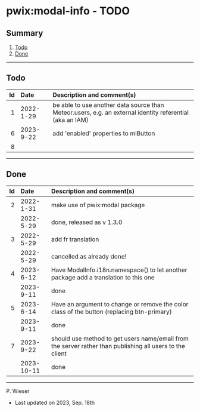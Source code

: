 # pwix:modal-info - TODO

## Summary

1. [Todo](#todo)
2. [Done](#done)

---
## Todo

|   Id | Date       | Description and comment(s) |
| ---: | :---       | :---                       |
|    1 | 2022- 1-29 | be able to use another data source than Meteor.users, e.g. an external identity referential (aka an IAM) |
|    6 | 2023- 9-22 | add 'enabled' properties to miButton |
|    8 |  |  |

---
## Done

|   Id | Date       | Description and comment(s) |
| ---: | :---       | :---                       |
|    2 | 2022- 1-31 | make use of pwix:modal package |
|      | 2022- 5-29 | done, released as v 1.3.0 |
|    3 | 2022- 5-29 | add fr translation |
|      | 2022- 5-29 | cancelled as already done! |
|    4 | 2023- 6-12 | Have ModalInfo.i18n.namespace() to let another package add a translation to this one |
|      | 2023- 9-11 | done |
|    5 | 2023- 6-14 | Have an argument to change or remove the color class of the button (replacing btn-primary) |
|      | 2023- 9-11 | done |
|    7 | 2023- 9-22 | should use method to get users name/email from the server rather than publishing all users to the client |
|      | 2023-10-11 | done |

---
P. Wieser
- Last updated on 2023, Sep. 18th

